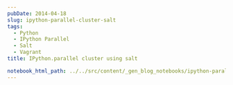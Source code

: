 ```yaml
---
pubDate: 2014-04-18
slug: ipython-parallel-cluster-salt
tags:
  - Python
  - IPython Parallel
  - Salt
  - Vagrant
title: IPython.parallel cluster using salt

notebook_html_path: ../../src/content/_gen_blog_notebooks/ipython-parallel-cluster-salt.html
---
```

